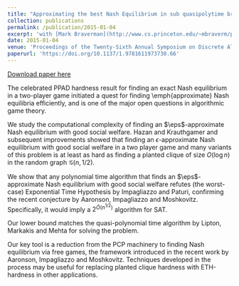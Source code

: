 ```yaml
---
title: "Approximating the best Nash Equilibrium in sub quasipolytime breaks the Exponential Time Hypothesis"
collection: publications
permalink: /publication/2015-01-04
excerpt: 'with [Mark Braverman](http://www.cs.princeton.edu/~mbraverm/pmwiki/index.php?n=Site.Main?setview=display) and [Omri Weinstein](http://www.cs.columbia.edu/~omri/)'
date: 2015-01-04
venue: 'Proceedings of the Twenty-Sixth Annual Symposium on Discrete Algorithms'
paperurl: 'https://doi.org/10.1137/1.9781611973730.66'
---
```


[Download paper here](https://doi.org/10.1137/1.9781611973730.66)

The celebrated PPAD hardness result for finding an exact Nash equilibrium in a two-player game
initiated a quest for finding \emph{approximate} Nash equilibria efficiently, and is one of the major open questions in algorithmic game theory.

We study the computational complexity of finding an $\eps$-approximate Nash equilibrium with good social welfare. Hazan and Krauthgamer and subsequent improvements showed that finding an $\epsilon$-approximate Nash equilibrium with good social welfare in a two player game and many variants of this problem is at least as hard as finding a planted clique of size $O(\log n)$ in the random graph $\mathcal{G}(n,1/2)$.

We show that any polynomial time algorithm that finds an $\eps$-approximate Nash equilibrium with good social welfare refutes (the worst-case) Exponential Time Hypothesis by Impagliazzo and Paturi, confirming the recent conjecture by Aaronson, Impagliazzo and Moshkovitz. Specifically, it would imply a $2^{\tilde{O}(n^{1/2})}$ algorithm for SAT. 

Our lower bound matches the quasi-polynomial time algorithm by Lipton, Markakis and Mehta for solving the problem.

Our key tool is a reduction from the PCP machinery to finding Nash equilibrium via free games, the framework introduced in the recent work by Aaronson, Impagliazzo and Moshkovitz. 
Techniques developed in the process may be useful for replacing planted clique hardness with ETH-hardness in other applications. 